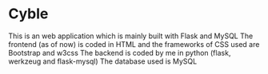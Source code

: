# Cyble
This is an web application which is mainly built with Flask and MySQL
The frontend (as of now) is coded in HTML and the frameworks of CSS used are Bootstrap and w3css
The backend is coded by me in python (flask, werkzeug and flask-mysql)
The database used is MySQL
